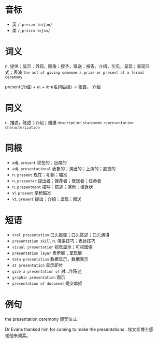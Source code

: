 # 音标

- 英 `/ˌprezən'teiʃən/`
- 美 `/,prizɛn'teʃən/`

# 词义

n. 提供；显示；外观，图像；授予，赠送；报告，介绍，引见，呈现；表现形式；表演
`the act of giving someone a prize or present at a formal ceremony`



present(介绍) + at + ion(名词后缀) → 报告， 介绍

# 同义

n. 描述，陈述；介绍；赠送
`description` `statement` `representation` `characterization`

# 同根

- adj. `present` 现在的；出席的
- adj. `presentational` 表象的；演出的；上演的；直觉的
- n. `present` 现在；礼物；瞄准
- n. `presenter` 提出者；推荐者；赠送者；任命者
- n. `presentment` 描写；陈述；演示；控诉状
- vi. `present` 举枪瞄准
- vt. `present` 提出；介绍；呈现；赠送

# 短语

- `oral presentation` 口头报告；口头陈述；口头演讲
- `presentation skill` n. 演讲技巧；表达技巧
- `visual presentation` 视觉显示；可视图像
- `presentation layer` 表示层；呈现层
- `data presentation` 数据显示，数据表示
- `at presentation` 呈示即付
- `give a presentation of` 对…作陈述
- `graphic presentation` 图示
- `presentation of document` 提交单据

# 例句

the presentation ceremony
颁奖仪式

Dr Evans thanked him for coming to make the presentations .
埃文斯博士感谢他来颁奖。


